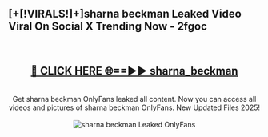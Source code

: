 <h2>[+[!VIRALS!]+]sharna beckman Leaked Video Viral On Social X Trending Now - 2fgoc</h2>
<br>
<div align="center">
<h2><a href="https://libra.edu.pl?sharna_beckman" rel="nofollow">🔴 CLICK HERE 🌐==►► sharna_beckman</a></h2>
<br>
Get sharna beckman OnlyFans leaked all content. Now you can access all videos and pictures of sharna beckman OnlyFans. New Updated Files 2025!
<br>
<br>
<a href="https://libra.edu.pl?sharna_beckman" rel="nofollow" data-target="animated-image.originalLink"><img src="https://i.ibb.co.com/WyWwxjT/player-gif2.gif" alt="sharna beckman Leaked OnlyFans" style="max-width: 100%; display: inline-block;" data-target="animated-image.originalImage"></a>
</div>
<br>